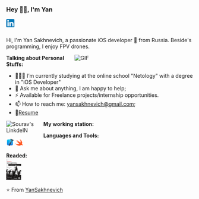 ### Hey 👋🏽, I'm Yan 


<a href="https://www.linkedin.com/in/yan-sakhnevich-8b836a180/">
  <img align="left" alt="Sourav's LinkdeIN" width="22px" src="https://github.com/YanSakhnevich/YanSakhnevich/blob/main/img_and_gif/ln_icon.png"></a>


<br />
<br />

Hi, I'm Yan Sakhnevich, a passionate iOS developer 🚀 from Russia. Beside's programming, I enjoy FPV drones.

  <img align="right" alt="GIF" width="320px" src="https://github.com/YanSakhnevich/YanSakhnevich/blob/main/img_and_gif/dev.gif" />
  
**Talking about Personal Stuffs:**

- 👨🏽‍💻 I’m currently studying at the online school "Netology" with a degree in "iOS Developer"
- 💬 Ask me about anything, I am happy to help;
- ⚡  Available for Freelance projects/internship opportunities.
- 📫 How to reach me: yansakhnevich@gmail.com;
- 📝[Resume](https://kazan.hh.ru/resume/e0026d1eff098df3850039ed1f586563637053)


**My working station:**
<a href="https://www.apple.com/ru/shop/buy-mac/macbook-pro/13-%D0%B4%D1%8E%D0%B9%D0%BC%D0%BE%D0%B2%D1%8B%D0%B9-%C2%AB%D1%81%D0%B5%D1%80%D1%8B%D0%B9-%D0%BA%D0%BE%D1%81%D0%BC%D0%BE%D1%81%C2%BB-%D1%87%D0%B8%D0%BF-apple-m1-%D1%81-8-%D1%8F%D0%B4%D0%B5%D1%80%D0%BD%D1%8B%D0%BC-%D0%BF%D1%80%D0%BE%D1%86%D0%B5%D1%81%D1%81%D0%BE%D1%80%D0%BE%D0%BC-%D0%B8-8-%D1%8F%D0%B4%D0%B5%D1%80%D0%BD%D1%8B%D0%BC-%D0%B3%D1%80%D0%B0%D1%84%D0%B8%D1%87%D0%B5%D1%81%D0%BA%D0%B8%D0%BC-%D0%BF%D1%80%D0%BE%D1%86%D0%B5%D1%81%D1%81%D0%BE%D1%80%D0%BE%D0%BC-256%D0%B3%D0%B1">
  <img align="left" alt="Sourav's LinkdeIN" width="100px" src="https://img.shields.io/badge/Apple-MacBook_Pro_2021-999999?style=for-the-badge&logo=apple&logoColor=white"></a>

**Languages and Tools:**  
<code><img height="20" src="https://github.com/YanSakhnevich/YanSakhnevich/blob/main/img_and_gif/xcode_icon.png"></code>
<code><img height="20" src="https://github.com/YanSakhnevich/YanSakhnevich/blob/main/img_and_gif/swift_icon.png"></code>

**Readed:**  
    <a href="https://github.com/YanSakhnevich/YanSakhnevich/blob/master/img_and_gif/grokaem_alg.png">
    <img width="40" src="img_and_gif/grokaem_alg.png"/></a>

⭐️ From [YanSakhnevich](https://github.com/YanSakhnevich)

